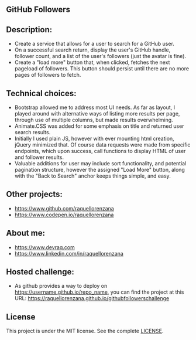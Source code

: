 ## GitHub Followers

## Description:

- Create a service that allows for a user to search for a GitHub user.
- On a successful search return, display the user's GitHub handle, follower count, and a list of the user's followers (just the avatar is fine).
- Create a "load more" button that, when clicked, fetches the next pageload of followers. This button should persist until there are no more pages of followers to fetch. 

## Technical choices:

- Bootstrap allowed me to address most UI needs. As far as layout, I played around with alternative ways of listing more results per page, through use of multiple columns, but made results overwhelming. 
- Animate.CSS was added for some emphasis on title and returned user search results. 
- Initially I used plain JS, however with ever mounting html creation, jQuery minimized that. Of course data requests were made from specific endpoints, which upon success, call functions to display HTML of user and follower results.
- Valuable additions for user may include sort functionality, and potential pagination structure, however the assigned "Load More" button, along with the "Back to Search" anchor keeps things simple, and easy. 

## Other projects:

- https://www.github.com/raquellorenzana
- https://www.codepen.io/raquellorenzana

## About me:

- https://www.devraq.com
- https://www.linkedin.com/in/raquellorenzana

## Hosted challenge:

- As github provides a way to deploy on https://username.github.io/repo_name, you can find the project at this URL: https://raquellorenzana.github.io/githubfollowerschallenge

## License

This project is under the MIT license. See the complete [LICENSE](LICENSE).


